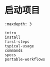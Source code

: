 # 启动项目

```{toctree}
:maxdepth: 3

intro
install
first-steps
typical-usage
commands
specs
portable-workflows
```